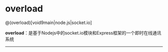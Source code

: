 # overload

@(overload)[void9main|node.js|socket.io]

**overload**：是基于Nodejs中的socket.io模块和Express框架的一个即时在线通讯系统

-------------------